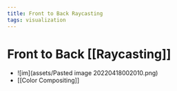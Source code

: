 ```yaml
---
title: Front to Back Raycasting
tags: visualization
---
```


# Front to Back [[Raycasting]]
- ![im](assets/Pasted image 20220418002010.png)
- [[Color Compositing]]














